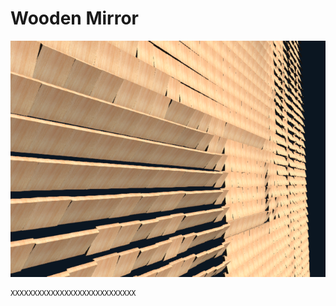 ﻿# Wooden Mirror
![Wooden Mirror](resource/WoodenMirror/WoodenMirror.png "Wooden Mirror") 
```cpp
XXXXXXXXXXXXXXXXXXXXXXXXXXXX
```
